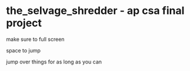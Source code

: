 # the_selvage_shredder - ap csa final project

make sure to full screen

space to jump

jump over things for as long as you can
